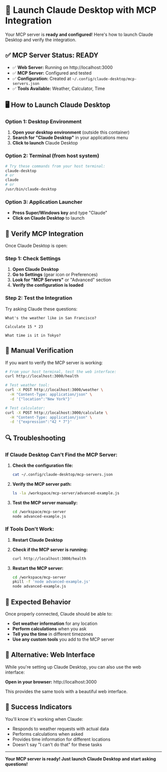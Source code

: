 # 🚀 Launch Claude Desktop with MCP Integration

Your MCP server is **ready and configured**! Here's how to launch Claude Desktop and verify the integration.

## ✅ MCP Server Status: READY

- ✅ **Web Server:** Running on http://localhost:3000
- ✅ **MCP Server:** Configured and tested
- ✅ **Configuration:** Created at `~/.config/claude-desktop/mcp-servers.json`
- ✅ **Tools Available:** Weather, Calculator, Time

## 🖥️ How to Launch Claude Desktop

### Option 1: Desktop Environment
1. **Open your desktop environment** (outside this container)
2. **Search for "Claude Desktop"** in your applications menu
3. **Click to launch** Claude Desktop

### Option 2: Terminal (from host system)
```bash
# Try these commands from your host terminal:
claude-desktop
# or
claude
# or
/usr/bin/claude-desktop
```

### Option 3: Application Launcher
- **Press Super/Windows key** and type "Claude"
- **Click on Claude Desktop** to launch

## 🔧 Verify MCP Integration

Once Claude Desktop is open:

### Step 1: Check Settings
1. **Open Claude Desktop**
2. **Go to Settings** (gear icon or Preferences)
3. **Look for "MCP Servers"** or "Advanced" section
4. **Verify the configuration is loaded**

### Step 2: Test the Integration
Try asking Claude these questions:

```
What's the weather like in San Francisco?
```

```
Calculate 15 * 23
```

```
What time is it in Tokyo?
```

## 🧪 Manual Verification

If you want to verify the MCP server is working:

```bash
# From your host terminal, test the web interface:
curl http://localhost:3000/health

# Test weather tool:
curl -X POST http://localhost:3000/weather \
  -H "Content-Type: application/json" \
  -d '{"location":"New York"}'

# Test calculator:
curl -X POST http://localhost:3000/calculate \
  -H "Content-Type: application/json" \
  -d '{"expression":"42 * 7"}'
```

## 🔍 Troubleshooting

### If Claude Desktop Can't Find the MCP Server:

1. **Check the configuration file:**
   ```bash
   cat ~/.config/claude-desktop/mcp-servers.json
   ```

2. **Verify the MCP server path:**
   ```bash
   ls -la /workspace/mcp-server/advanced-example.js
   ```

3. **Test the MCP server manually:**
   ```bash
   cd /workspace/mcp-server
   node advanced-example.js
   ```

### If Tools Don't Work:

1. **Restart Claude Desktop**
2. **Check if the MCP server is running:**
   ```bash
   curl http://localhost:3000/health
   ```

3. **Restart the MCP server:**
   ```bash
   cd /workspace/mcp-server
   pkill -f 'node advanced-example.js'
   node advanced-example.js
   ```

## 🎯 Expected Behavior

Once properly connected, Claude should be able to:

- **Get weather information** for any location
- **Perform calculations** when you ask
- **Tell you the time** in different timezones
- **Use any custom tools** you add to the MCP server

## 📱 Alternative: Web Interface

While you're setting up Claude Desktop, you can also use the web interface:

**Open in your browser:** http://localhost:3000

This provides the same tools with a beautiful web interface.

## 🎉 Success Indicators

You'll know it's working when Claude:
- Responds to weather requests with actual data
- Performs calculations when asked
- Provides time information for different locations
- Doesn't say "I can't do that" for these tasks

---

**Your MCP server is ready! Just launch Claude Desktop and start asking questions!**